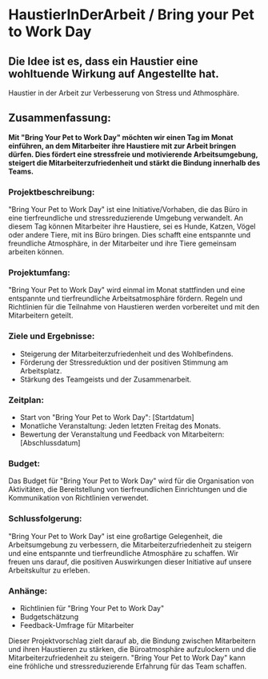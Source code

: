 # HaustierInDerArbeit / Bring your Pet to Work Day

## Die Idee ist es, dass ein Haustier eine wohltuende Wirkung auf Angestellte hat.

Haustier in der Arbeit zur Verbesserung von Stress und Athmosphäre.

## Zusammenfassung:
**Mit "Bring Your Pet to Work Day" möchten wir einen Tag im Monat einführen, an dem Mitarbeiter ihre Haustiere mit zur Arbeit bringen dürfen. Dies fördert eine stressfreie und motivierende Arbeitsumgebung, steigert die Mitarbeiterzufriedenheit und stärkt die Bindung innerhalb des Teams.**

### Projektbeschreibung:
"Bring Your Pet to Work Day" ist eine Initiative/Vorhaben, die das Büro in eine tierfreundliche und stressreduzierende Umgebung verwandelt. An diesem Tag können Mitarbeiter ihre Haustiere, sei es Hunde, Katzen, Vögel oder andere Tiere, mit ins Büro bringen. Dies schafft eine entspannte und freundliche Atmosphäre, in der Mitarbeiter und ihre Tiere gemeinsam arbeiten können.

### Projektumfang:
"Bring Your Pet to Work Day" wird einmal im Monat stattfinden und eine entspannte und tierfreundliche Arbeitsatmosphäre fördern. Regeln und Richtlinien für die Teilnahme von Haustieren werden vorbereitet und mit den Mitarbeitern geteilt.

### Ziele und Ergebnisse:
- Steigerung der Mitarbeiterzufriedenheit und des Wohlbefindens.
- Förderung der Stressreduktion und der positiven Stimmung am Arbeitsplatz.
- Stärkung des Teamgeists und der Zusammenarbeit.

### Zeitplan:
- Start von "Bring Your Pet to Work Day": [Startdatum]
- Monatliche Veranstaltung: Jeden letzten Freitag des Monats.
- Bewertung der Veranstaltung und Feedback von Mitarbeitern: [Abschlussdatum]

### Budget:
Das Budget für "Bring Your Pet to Work Day" wird für die Organisation von Aktivitäten, die Bereitstellung von tierfreundlichen Einrichtungen und die Kommunikation von Richtlinien verwendet.

### Schlussfolgerung:
"Bring Your Pet to Work Day" ist eine großartige Gelegenheit, die Arbeitsumgebung zu verbessern, die Mitarbeiterzufriedenheit zu steigern und eine entspannte und tierfreundliche Atmosphäre zu schaffen. Wir freuen uns darauf, die positiven Auswirkungen dieser Initiative auf unsere Arbeitskultur zu erleben.

### Anhänge:
- Richtlinien für "Bring Your Pet to Work Day"
- Budgetschätzung
- Feedback-Umfrage für Mitarbeiter

Dieser Projektvorschlag zielt darauf ab, die Bindung zwischen Mitarbeitern und ihren Haustieren zu stärken, die Büroatmosphäre aufzulockern und die Mitarbeiterzufriedenheit zu steigern. "Bring Your Pet to Work Day" kann eine fröhliche und stressreduzierende Erfahrung für das Team schaffen.
